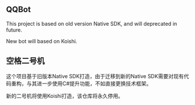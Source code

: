 ## QQBot

This project is based on old version Native SDK, and will deprecated in future.

New bot will based on Koishi.

## 空格二号机

这个项目基于旧版本Native SDK打造，由于迁移到新的Native SDK需要对现有代码重构，与其进一步使用C#提升功能，不如直接更换技术框架。

新的二号机将使用Koishi打造，该仓库将永久停用。
